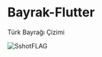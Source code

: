# Bayrak-Flutter
 Türk Bayrağı Çizimi
 
![SshotFLAG](https://user-images.githubusercontent.com/84176951/130235109-ff9ef62c-e079-4d84-aa3c-da503c4b4300.png)

